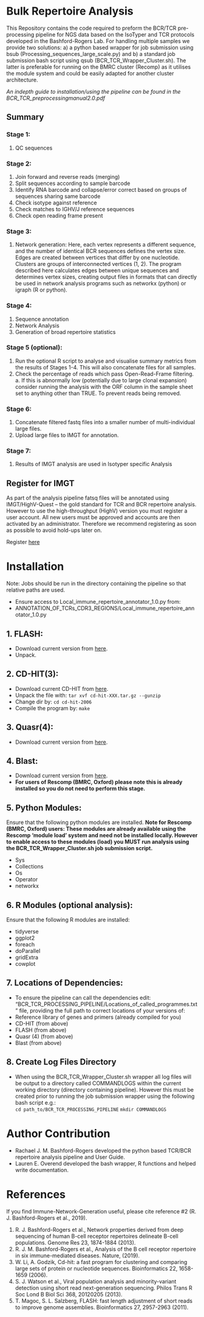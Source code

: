 # Bulk Repertoire Analysis

This Repository contains the code required to preform the BCR/TCR pre-processing pipeline for NGS data based on the IsoTyper and TCR protocols developed in the Bashford-Rogers Lab. For handling multiple samples we provide two solutions: a) a python based wrapper for job submission using bsub (Processing_sequences_large_scale.py) and b) a standard job submission bash script using qsub (BCR_TCR_Wrapper_Cluster.sh). The latter is preferable for running on the BMRC cluster (Recomp) as it utilises the module system and could be easily adapted for another cluster architecture. 

*An indepth guide to installation/using the pipeline can be found in the BCR_TCR_preprocessingmanual2.0.pdf* 

## Summary 
### Stage 1: 
1.	QC sequences
### Stage 2: 
1.	Join forward and reverse reads (merging)
2.	Split sequences according to sample barcode
3.	Identify RNA barcode and collapse/error correct based on groups of sequences sharing same barcode
4.	Check isotype against reference
5.	Check matches to IGHV/J reference sequences
6.	Check open reading frame present
### Stage 3: 
1.	Network generation: Here, each vertex represents a different sequence, and the number of identical BCR sequences defines the vertex size. Edges are created between vertices that differ by one nucleotide. Clusters are groups of interconnected vertices (1, 2). The program described here calculates edges between unique sequences and determines vertex sizes, creating output files in formats that can directly be used in network analysis programs such as networkx (python) or igraph (R or python).
### Stage 4: 
1.	Sequence annotation
2.	Network Analysis 
3.	Generation of broad repertoire statistics
### Stage 5 (optional): 
1.	Run the optional R script to analyse and visualise summary metrics from the results of Stages 1-4. This will also concatenate files for all samples.  
2.	Check the percentage of reads which pass Open-Read-Frame filtering. 
a.	If this is abnormally low (potentially due to large clonal expansion) consider running the analysis with the ORF column in the sample sheet set to anything other than TRUE. To prevent reads being removed. 
### Stage 6: 
1.	Concatenate filtered fastq files into a smaller number of multi-individual large files. 
2.	Upload large files to IMGT for annotation. 

### Stage 7: 
1.	Results of IMGT analysis are used in Isotyper specific Analysis 

## Register for IMGT
As part of the analysis pipeline fatsq files will be annotated using IMGT/HighV-Quest – the gold standard for TCR and BCR repertoire analysis. However to use the high-throughput (HighV) version you must register a user account. All new users must be approved and accounts are then activated by an administrator. Therefore we recommend registering as soon as possible to avoid hold-ups later on. 

Register [here](http://www.imgt.org/HighV-QUEST/login.action) 

# Installation

Note: Jobs should be run in the directory containing the pipeline so that relative paths are used. 
*	Ensure access to Local_immune_repertoire_annotator_1.0.py from:
* ANNOTATION_OF_TCRs_CDR3_REGIONS/Local_immune_repertoire_annotator_1.0.py
## 1.	FLASH: 
* Download current version from [here](https://ccb.jhu.edu/software/FLASH/). 
* Unpack. 
## 2.	CD-HIT(3):
* Download current CD-HIT from [here](http://bioinformatics.org/cd-hit/).  
* Unpack the file with: 
`tar xvf cd-hit-XXX.tar.gz --gunzip`
* Change dir by: 
`cd cd-hit-2006`
* Compile the program by: 
`make`
## 3.	Quasr(4):
* Download current version from [here](https://sourceforge.net/projects/quasr/). 
## 4.	Blast:
* Download current version from [here](https://blast.ncbi.nlm.nih.gov/Blast.cgi?PAGE_TYPE=BlastDocs&DOC_TYPE=Download).  
* **For users of Rescomp (BMRC, Oxford) please note this is already installed so you do not need to perform this stage.** 
## 5.	Python Modules:
Ensure that the following python modules are installed.
**Note for Rescomp (BMRC, Oxford) users: These modules are already available using the Rescomp ‘module load’ system and need not be installed locally. However to enable access to these modules (load) you MUST run analysis using the BCR_TCR_Wrapper_Cluster.sh job submission script.** 
* Sys
* Collections
* Os
* Operator
* networkx 
## 6.	R Modules (optional analysis): 
Ensure that the following R modules are installed: 
* tidyverse
* ggplot2
* foreach
* doParallel
* gridExtra
* cowplot  
## 7.	Locations of Dependencies: 
* To ensure the pipeline can call the dependencies edit: “BCR_TCR_PROCESSING_PIPELINE/Locations_of_called_programmes.txt” file, providing the full path to correct locations of your versions of: 
* Reference library of genes and primers (already compiled for you)
* CD-HIT (from above)
* FLASH (from above)
* Quasr (4) (from above)
*	Blast (from above)
## 8.	Create Log Files Directory
* When using the BCR_TCR_Wrapper_Cluster.sh wrapper all log files will be output to a directory called COMMANDLOGS within the current working directory (directory containing pipeline). However this must be created prior to running the job submission wrapper using the following bash script e.g.:  
`cd path_to/BCR_TCR_PROCESSING_PIPELINE`
`mkdir COMMANDLOGS`


# Author Contribution 

* Rachael J. M. Bashford-Rogers developed the python based TCR/BCR repertoire analysis pipeline and User Guide. 
* Lauren E. Overend developed the bash wrapper, R functions and helped write documentation. 

# References 

If you find Immune-Network-Generation useful, please cite reference #2 (R. J. Bashford-Rogers et al., 2019). 

1.	R. J. Bashford-Rogers et al., Network properties derived from deep sequencing of human B-cell receptor repertoires delineate B-cell populations. Genome Res 23, 1874-1884 (2013).
2.	R. J. M. Bashford-Rogers et al., Analysis of the B cell receptor repertoire in six immune-mediated diseases. Nature,  (2019).
3.	W. Li, A. Godzik, Cd-hit: a fast program for clustering and comparing large sets of protein or nucleotide sequences. Bioinformatics 22, 1658-1659 (2006).
4.	S. J. Watson et al., Viral population analysis and minority-variant detection using short read next-generation sequencing. Philos Trans R Soc Lond B Biol Sci 368, 20120205 (2013).
5.	T. Magoc, S. L. Salzberg, FLASH: fast length adjustment of short reads to improve genome assemblies. Bioinformatics 27, 2957-2963 (2011).



